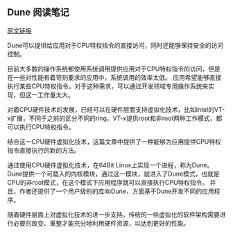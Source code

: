 ## Dune 阅读笔记

[原文链接](https://www.usenix.org/system/files/conference/osdi12/osdi12-final-117.pdf)

Dune可以提供给应用对于CPU特权指令的直接访问，同时还能够保持安全的访问控制。

目前大多数的操作系统都使用系统调用提供应用对于CPU特权指令的访问，但是在一些对性能有着苛刻要求的应用中，系统调用的效率太低。
应用希望能够直接执行某些CPU特权指令。对于这种需求，可以通过开发领域专用操作系统来实现，但这一工作量太大。

对着CPU硬件技术的发展，已经可以在硬件层面支持虚拟化技术，比如Intel的VT-x扩展，不同于之前的区分不同的ring，VT-x提供root和非root两种工作模式，都可以执行CPU特权指令。

结合这一CPU硬件虚拟化技术，这篇文章中提供了一种能够为应用提供CPU特权指令直接执行的新的方法。

通过使用CPU硬件虚拟化技术，在64Bit Linux上实现一个进程，称为Dune。Dune提供一个可载入的内核模块，通过这一模块，就进入了Dune模式，也就是CPU的非root模式，在这个模式下应用程序就可以直接执行CPU特权指令。
并且，作者还提供了一个用户级别的库libDune，方面基于Dune开发不同的应用程序。


随着硬件层面上对虚拟化技术的进一步支持，传统的一些虚拟化的软件架构需要进行必要的改变、重整才能充分地利用硬件资源，以达到更好的性能。
